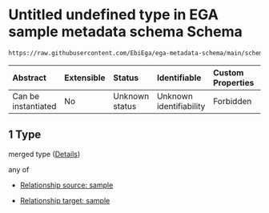 # Untitled undefined type in EGA sample metadata schema Schema

```txt
https://raw.githubusercontent.com/EbiEga/ega-metadata-schema/main/schemas/EGA.sample.json#/properties/sampleRelationships/items/allOf/1/anyOf/1/allOf/1
```



| Abstract            | Extensible | Status         | Identifiable            | Custom Properties | Additional Properties | Access Restrictions | Defined In                                                                   |
| :------------------ | :--------- | :------------- | :---------------------- | :---------------- | :-------------------- | :------------------ | :--------------------------------------------------------------------------- |
| Can be instantiated | No         | Unknown status | Unknown identifiability | Forbidden         | Allowed               | none                | [EGA.sample.json\*](../../../schemas/EGA.sample.json "open original schema") |

## 1 Type

merged type ([Details](ega-10-properties-sample-relationships-items-allof-relationship-constraints-for-a-sample-anyof-allowed-relationships-of-type-groupedwith-sameas-developsfrom-memberof-optional-ones-allof-1.md))

any of

*   [Relationship source: sample](ega-4-defs-relationship-source-sample.md "check type definition")

*   [Relationship target: sample](ega-4-defs-relationship-target-sample.md "check type definition")
